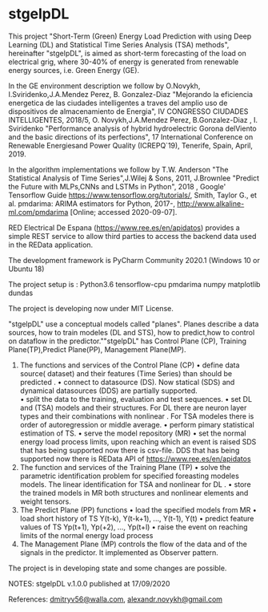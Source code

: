 # stgelpDL
This project "Short-Term (Green) Energy Load Prediction with using Deep Learning (DL) and Statistical Time Series Analysis (TSA) methods", hereinafter "stgelpDL", 
is aimed  as short-term forecasting of the load on electrical grig, where 30-40% of energy is generated from renewable energy sources, i.e. Green Energy (GE). 

In the GE environment description we follow by  O.Novykh, I.Sviridenko,J.A.Mendez Perez, B. Gonzalez-Diaz "Mejorando la eficiencia 
energetica de las ciudades intelligentes a traves del amplio uso de dispositivos de almacenamiento de Energia", IV CONGRESSO 
CIUDADES INTELLIGENTES, 2018/5, O. Novykh,J.A.Mendez Perez, B.Gonzalez-Diaz , I. Sviridenko "Performance analysis of hybrid 
hydroelectric Gorona delViento and the basic directions of its perfections", 17 International Conference on Renewable Energiesand Power 
Quality (ICREPQ`19),  Tenerife, Spain, April, 2019. 

In the algorithm implementations we follow by T.W. Anderson "The Statistical Analysis of Time Series",J.Wilej & Sons, 2011, 
J.Brownlee "Predict the Future with MLPs,CNNs and LSTMs in Python", 2018 ,  Google' Tensorflow Guide https://www.tensorflow.org/tutorials/,
Smith, Taylor G., et al. pmdarima: ARIMA estimators for Python, 2017-, http://www.alkaline-ml.com/pmdarima [Online; accessed 2020-09-07].

RED Electrical De Espana (https://www.ree.es/en/apidatos) provides a simple REST service to allow third parties to access the backend data used 
in the REData application. 


The development framework is PyCharm Community 2020.1 (Windows 10 or Ubuntu 18)

The project setup is :
Python3.6
tensorflow-cpu
pmdarima
numpy
matplotlib
dundas

The project is developing now under MIT License.

"stgelpDL" use a conceptual models called "planes". Planes describe a data sources, how to train modeles (DL and STS), how to predict,how to control on dataflow 
in the predictor.""stgelpDL" has Control Plane (CP), Training Plane(TP),Predict Plane(PP), Management Plane(MP).
1. The functions and services of the Control Plane (CP)
• define data source( dataset) and their features (Time Series) than should be predicted .
• connect to datasource (DS). Now statical (SDS) and dynamical datasources (DDS) are partially supported.  
• split the data to the training, evaluation and test sequences.
• set DL and  (TSA) models and their structures.
For DL there are neuron layer types and their combinations with nonlinear . For TSA modeles there is order of autoregression or middle average.
• perform pimary statistical estimation of TS.
• serve the model repository (MR)
• set the normal energy load process limits, upon reaching which an event  is raised
SDS that has being supported now there is csv-file.
DDS that has being supported now there is REData API of https://www.ree.es/en/apidatos
2. The function and services of the Training Plane (TP)
• solve the parametric identification problem for specified foreasting modeles models. The linear identification for TSA and nonlinear for DL .
• store the trained models in MR both structures and nonlinear elements and weight tensors.
3. The Predict Plane (PP) functions
• load the specified models from MR
• load short history of TS Y(t-k), Y(t-k+1), ..., Y(t-1), Y(t)
• predict feature values of TS Yp(t+1), Yp(+2), ..., Yp(t+l)
• raise the event on reaching limits of the normal energy load process
4. The Management Plane (MP) controls the flow of the data and of the signals in the predictor. It implemented as Observer pattern. 

The project is in developing state and some changes are  possible.

NOTES:
stgelpDL v.1.0.0 published at 17/09/2020










References:  dmitryv56@walla.com, alexandr.novykh@gmail.com
